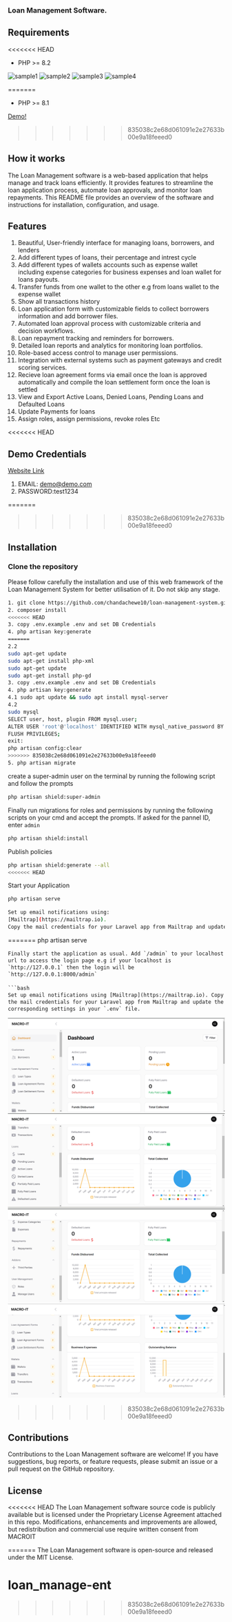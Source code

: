 
### Loan Management Software.

## Requirements

<<<<<<< HEAD
- PHP >= 8.2

![sample1](https://github.com/user-attachments/assets/f57b4435-24a4-467d-9518-d8397b2e81ce)
![sample2](https://github.com/user-attachments/assets/84e6a945-e47b-49a9-a950-660ecba8ced5)
![sample3](https://github.com/user-attachments/assets/0e3bbcb2-d370-481d-b47b-e22b7c0addd1)
![sample4](https://github.com/user-attachments/assets/3bd6032a-a62e-4469-94ff-74a7bfc1058d)

=======
- PHP >= 8.1

[Demo!](https://github.com/chandachewe10/loan-management-system/assets/82529756/e7bd7b63-0b5e-43bc-88e1-90469e4f7111)
>>>>>>> 835038c2e68d061091e2e27633b00e9a18feeed0

## How it works

The Loan Management software is a web-based application that helps manage and track loans efficiently. It provides features to streamline the loan application process, automate loan approvals, and monitor loan repayments. This README file provides an overview of the software and instructions for installation, configuration, and usage.


## Features

1. Beautiful, User-friendly interface for managing loans, borrowers, and lenders
2. Add different types of loans, their percentage and intrest cycle 
3. Add different types of wallets accounts such as expense wallet including expense categories for business expenses and loan wallet for loans payouts. 
4. Transfer funds from one wallet to the other e.g from loans wallet to the expense wallet
5. Show all transactions history  
6. Loan application form with customizable fields to collect borrowers information and add borrower files.
7. Automated loan approval process with customizable criteria and decision workflows.
8. Loan repayment tracking and reminders for borrowers.
9. Detailed loan reports and analytics for monitoring loan portfolios.
10. Role-based access control to manage user permissions.
11. Integration with external systems such as payment gateways and credit scoring services.
12. Recieve loan agreement forms via email once the loan is approved automatically and compile the loan settlement form once the loan is settled
13. View and Export Active Loans, Denied Loans, Pending Loans and Defaulted Loans
14. Update Payments for loans
15. Assign roles, assign permissions, revoke roles Etc 

<<<<<<< HEAD

## Demo Credentials

[Website Link](https://lendfy.swift-sms.net/)

1. EMAIL: demo@demo.com
2. PASSWORD:test1234



=======
>>>>>>> 835038c2e68d061091e2e27633b00e9a18feeed0
## Installation

### Clone the repository
Please follow carefully the installation and use of this web framework of the Loan Management System for better utilisation of it. Do not skip any stage.

```bash
1. git clone https://github.com/chandachewe10/loan-management-system.git
2. composer install
<<<<<<< HEAD
3. copy .env.example .env and set DB Credentials
4. php artisan key:generate
=======
2.2 
sudo apt-get update
sudo apt-get install php-xml
sudo apt-get update
sudo apt-get install php-gd
3. copy .env.example .env and set DB Credentials
4. php artisan key:generate
4.1 sudo apt update && sudo apt install mysql-server
4.2 
sudo mysql
SELECT user, host, plugin FROM mysql.user;
ALTER USER 'root'@'localhost' IDENTIFIED WITH mysql_native_password BY 'tu_contraseña_segura';
FLUSH PRIVILEGES;
exit:
php artisan config:clear
>>>>>>> 835038c2e68d061091e2e27633b00e9a18feeed0
5. php artisan migrate 

```
 
create a super-admin user on the terminal by running the following script and follow the prompts

```bash
php artisan shield:super-admin
```

Finally run migrations for roles and permissions by running the following scripts on your cmd and accept the prompts.
If asked for the pannel ID, enter `admin`

```bash
php artisan shield:install
```

Publish policies

```bash
php artisan shield:generate --all
<<<<<<< HEAD
```

Start your Application 

```bash
php artisan serve
```

```bash
Set up email notifications using:
[Mailtrap](https://mailtrap.io). 
Copy the mail credentials for your Laravel app from Mailtrap and update the corresponding settings in your `.env` file.
```


=======
php artisan serve

```
Finally start the application as usual. Add `/admin` to your localhost url to access the login page e.g if your localhost is `http://127.0.0.1` then the login will be `http://127.0.0.1:8000/admin` 

```bash
Set up email notifications using [Mailtrap](https://mailtrap.io). Copy the mail credentials for your Laravel app from Mailtrap and update the corresponding settings in your `.env` file.
```



![Super Admin Dashboard](public/samples/sample1.png)
![Super Admin Dashboard](public/samples/sample2.png)
![Super Admin Dashboard](public/samples/sample3.png)
![Super Admin Dashboard](public/samples/sample4.png)





>>>>>>> 835038c2e68d061091e2e27633b00e9a18feeed0
## Contributions
Contributions to the Loan Management software are welcome! If you have suggestions, bug reports, or feature requests, please submit an issue or a pull request on the GitHub repository.

## License
<<<<<<< HEAD
The Loan Management software source code is publicly available but is licensed under the Proprietary License Agreement attached in this repo. Modifications, enhancements and improvements are allowed, but redistribution and commercial use require written consent from MACROIT

=======
The Loan Management software is open-source and released under the MIT License.


# loan_manage-ent
>>>>>>> 835038c2e68d061091e2e27633b00e9a18feeed0
